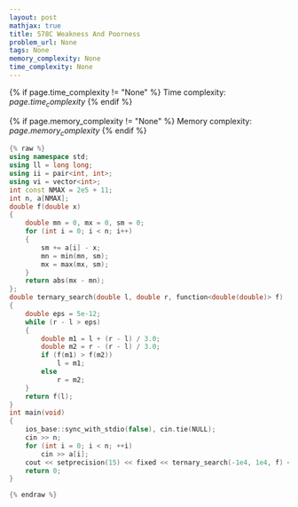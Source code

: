 ```yaml
---
layout: post
mathjax: true
title: 578C Weakness And Poorness
problem_url: None
tags: None
memory_complexity: None
time_complexity: None
---
```




{% if page.time_complexity != "None" %}
Time complexity: ${{ page.time_complexity }}$
{% endif %}

{% if page.memory_complexity != "None" %}
Memory complexity: ${{ page.memory_complexity }}$
{% endif %}

```cpp
{% raw %}
using namespace std;
using ll = long long;
using ii = pair<int, int>;
using vi = vector<int>;
int const NMAX = 2e5 + 11;
int n, a[NMAX];
double f(double x)
{
    double mn = 0, mx = 0, sm = 0;
    for (int i = 0; i < n; i++)
    {
        sm += a[i] - x;
        mn = min(mn, sm);
        mx = max(mx, sm);
    }
    return abs(mx - mn);
};
double ternary_search(double l, double r, function<double(double)> f)
{
    double eps = 5e-12;
    while (r - l > eps)
    {
        double m1 = l + (r - l) / 3.0;
        double m2 = r - (r - l) / 3.0;
        if (f(m1) > f(m2))
            l = m1;
        else
            r = m2;
    }
    return f(l);
}
int main(void)
{
    ios_base::sync_with_stdio(false), cin.tie(NULL);
    cin >> n;
    for (int i = 0; i < n; ++i)
        cin >> a[i];
    cout << setprecision(15) << fixed << ternary_search(-1e4, 1e4, f) << endl;
    return 0;
}

{% endraw %}
```